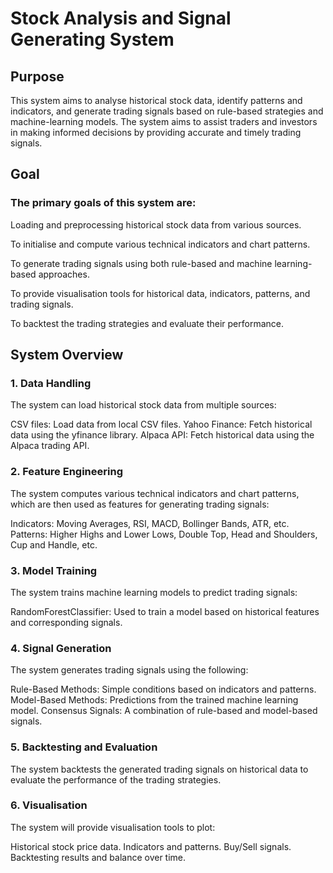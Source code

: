 # Stock Analysis and Signal Generating System
## Purpose
This system aims to analyse historical stock data, identify patterns and indicators, and generate trading signals based on rule-based strategies and machine-learning models. The system aims to assist traders and investors in making informed decisions by providing accurate and timely trading signals.

## Goal
### The primary goals of this system are:

  Loading and preprocessing historical stock data from various sources.

  To initialise and compute various technical indicators and chart patterns.

  To generate trading signals using both rule-based and machine learning-based approaches.

  To provide visualisation tools for historical data, indicators, patterns, and trading signals.

  To backtest the trading strategies and evaluate their performance.

## System Overview
### 1. Data Handling
The system can load historical stock data from multiple sources:

CSV files: Load data from local CSV files.
Yahoo Finance: Fetch historical data using the yfinance library.
Alpaca API: Fetch historical data using the Alpaca trading API.

### 2. Feature Engineering
The system computes various technical indicators and chart patterns, which are then used as features for generating trading signals:

Indicators: Moving Averages, RSI, MACD, Bollinger Bands, ATR, etc.
Patterns: Higher Highs and Lower Lows, Double Top, Head and Shoulders, Cup and Handle, etc.
### 3. Model Training
The system trains machine learning models to predict trading signals:

RandomForestClassifier: Used to train a model based on historical features and corresponding signals.

### 4. Signal Generation
The system generates trading signals using the following:

Rule-Based Methods: Simple conditions based on indicators and patterns.
Model-Based Methods: Predictions from the trained machine learning model.
Consensus Signals: A combination of rule-based and model-based signals.

### 5. Backtesting and Evaluation
The system backtests the generated trading signals on historical data to evaluate the performance of the trading strategies.

### 6. Visualisation
The system will provide visualisation tools to plot:

Historical stock price data.
Indicators and patterns.
Buy/Sell signals.
Backtesting results and balance over time.
